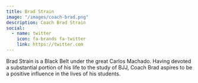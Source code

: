 ```yaml
---
title: Brad Strain
image: "/images/coach-brad.png"
description: Coach Brad Strain
social:
  - name: twitter
    icon: fa-brands fa-twitter
    link: https://twitter.com
---
```

Brad Strain is a Black Belt under the great Carlos Machado. Having devoted a substantial portion of his life to the study of BJJ, Coach Brad aspires to be a positive influence in the lives of his students.